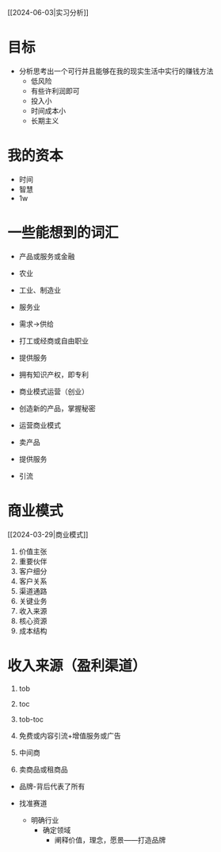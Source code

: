 
[[2024-06-03|实习分析]] 

# 目标

- 分析思考出一个可行并且能够在我的现实生活中实行的赚钱方法
	- 低风险
	- 有些许利润即可
	- 投入小
	- 时间成本小
	- 长期主义

# 我的资本

- 时间
- 智慧
- 1w

# 一些能想到的词汇

- 产品或服务或金融

- 农业
- 工业、制造业
- 服务业

- 需求->供给

- 打工或经商或自由职业

- 提供服务
- 拥有知识产权，即专利
- 商业模式运营（创业）

- 创造新的产品，掌握秘密
- 运营商业模式
- 卖产品
- 提供服务
- 引流

# 商业模式
[[2024-03-29|商业模式]] 
1. 价值主张
2. 重要伙伴
3. 客户细分
4. 客户关系
5. 渠道通路
6. 关键业务
7. 收入来源
8. 核心资源
9. 成本结构


# 收入来源（盈利渠道）

1. tob

2. toc

3. tob-toc

1. 免费或内容引流+增值服务或广告
2.  中间商
3. 卖商品或租商品

- 品牌-背后代表了所有

- 找准赛道
	- 明确行业
		- 确定领域
			- 阐释价值，理念，愿景——打造品牌






